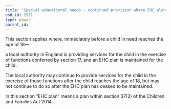 ```yaml
---
title: "Special educational needs - continued provision where EHC plan maintained"
esd_id: 2931
type: power
parent_id:  
---
```


This section applies where, immediately before a child in need reaches the age of 18—

a local authority in England is providing services for the child in the exercise of functions conferred by section 17, and
an EHC plan is maintained for the child.

The local authority may continue to provide services for the child in the exercise of those functions after the child reaches the age of 18, but may not continue to do so after the EHC plan has ceased to be maintained.

In this section “EHC plan” means a plan within section 37(2) of the Children and Families Act 2014.

